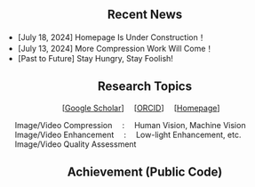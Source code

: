 ## <div align="center">Recent News</div>
- [July 18, 2024] Homepage Is Under Construction！
- [July 13, 2024] More Compression Work Will Come！
- [Past to Future] Stay Hungry, Stay Foolish! 


## <div align="center">Research Topics</div>

<div align="center">
  
[[Google Scholar](https://scholar.google.com/citations?user=IhyTEDkAAAAJ&hl=zh-CN)]&emsp; [[ORCID](https://orcid.org/0000-0001-7608-7913)]&emsp; [[Homepage]()]&emsp;<br> 

</div>

&emsp; Image/Video Compression &emsp;:&emsp; Human Vision, Machine Vision<br>
&emsp; Image/Video Enhancement &emsp;:&emsp; Low-light Enhancement, etc.<br>
&emsp; Image/Video Quality Assessment<be>



## <div align="center">Achievement (Public Code)</div>


